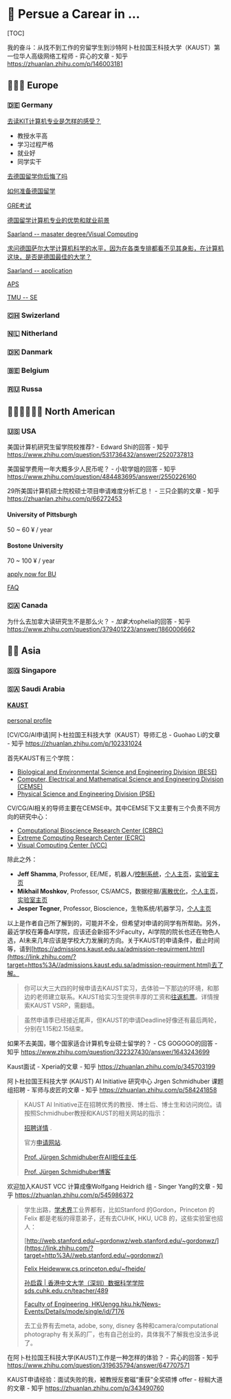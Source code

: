 # 🌊 Persue a Carear in ...



[TOC]



我的奋斗：从找不到工作的穷留学生到沙特阿卜杜拉国王科技大学（KAUST）第一位华人高级网络工程师 - 弈心的文章 - 知乎 https://zhuanlan.zhihu.com/p/146003181



## 🧔🏼‍♀️ Europe

### 🇩🇪 Germany

[去读KIT计算机专业是怎样的感受？](https://cloud.tencent.com/developer/news/406324)

- 教授水平高
- 学习过程严格
- 就业好
- 同学实干

[去德国留学你后悔了吗](https://www.zhihu.com/question/52903813)

[如何准备德国留学](https://zhuanlan.zhihu.com/p/27510802)

[GRE考试](https://baike.baidu.com/item/GRE/49868)

[德国留学计算机专业的优势和就业前景](https://zhuanlan.zhihu.com/p/187037108)

[Saarland  -- masater degree/Visual Computing](https://www.uni-saarland.de/en/study/programmes/master/visual-computing.html)

[求问德国萨尔大学计算机科学的水平，因为在各类专排都看不见其身影，在计算机这块，是否是德国最佳的大学？](https://www.zhihu.com/question/37453835)

[Saarland -- application](https://www.mia.uni-saarland.de/mvc/application.shtml)

[APS](https://www.aps.org.cn/zh/verfahren-und-services-deutschland)

[TMU -- SE](https://www.tum.de/en/studies/degree-programs/detail/software-engineering-master-of-science-msc)



### 🇨🇭 Swizerland



### 🇳🇱 Nitherland



### 🇩🇰 Danmark



### 🇧🇪 Belgium



### 🇷🇺 Russa





## 🧔🏻‍♀️🧔🏿‍♀️ North American

### 🇺🇸 USA

美国计算机研究生留学院校推荐? - Edward Shi的回答 - 知乎 https://www.zhihu.com/question/531736432/answer/2520737813

美国留学费用一年大概多少人民币呢？ - 小软学姐的回答 - 知乎 https://www.zhihu.com/question/484483695/answer/2550226160

29所美国计算机硕士院校硕士项目申请难度分析汇总！ - 三只企鹅的文章 - 知乎 https://zhuanlan.zhihu.com/p/66272453



#### University of Pittsburgh

50 ~ 60 ¥ / year



#### Bostone University

70 ~ 100 ¥ / year

[apply now for BU](https://mycas.bu.edu/100457380/apply_now)

[FAQ](https://www.bu.edu/cas/admissions/ma-ms/frequently-asked-questions/)



### 🇨🇦 Canada



为什么去加拿大读研究生不是那么火？ - <em>加拿大</em>ophelia的回答 - 知乎 https://www.zhihu.com/question/379401223/answer/1860006662



## 🧔‍♀️ Asia

### 🇸🇬 Singapore



### 🇸🇦 Saudi Arabia

#### [KAUST](https://www.kaust.edu.sa/en)

[personal profile](https://app.askadmissions.co.uk/AYApplicantMain/fl_AYApplicantMain.asp?AYID=98A94D1-26C2-495A-BEF3-A15660463D6)



[CV/CG/AI申请]阿卜杜拉国王科技大学（KAUST）导师汇总 - Guohao Li的文章 - 知乎 https://zhuanlan.zhihu.com/p/102331024

首先KAUST有三个学院：

- [Biological and Environmental Science and Engineering Division (BESE)](https://link.zhihu.com/?target=https%3A//bese.kaust.edu.sa/)
- [Computer, Electrical and Mathematical Science and Engineering Division (CEMSE)](https://link.zhihu.com/?target=https%3A//cemse.kaust.edu.sa/)
- [Physical Science and Engineering Division (PSE)](https://link.zhihu.com/?target=https%3A//pse.kaust.edu.sa/)

CV/CG/AI相关的导师主要在CEMSE中。其中CEMSE下又主要有三个负责不同方向的研究中心：

- [Computational Bioscience Research Center (CBRC)](https://link.zhihu.com/?target=https%3A//cemse.kaust.edu.sa/cbrc)
- [Extreme Computing Research Center (ECRC)](https://link.zhihu.com/?target=https%3A//cemse.kaust.edu.sa/ecrc)
- [Visual Computing Center (VCC)](https://link.zhihu.com/?target=https%3A//cemse.kaust.edu.sa/vcc)

除此之外：

- **Jeff Shamma**, Professor, EE/ME，机器人/[控制系统](https://www.zhihu.com/search?q=控制系统&search_source=Entity&hybrid_search_source=Entity&hybrid_search_extra={"sourceType"%3A"article"%2C"sourceId"%3A"102331024"})，[个人主页](https://link.zhihu.com/?target=https%3A//cemse.kaust.edu.sa/people/person/jeff-shamma)，[实验室主页](https://link.zhihu.com/?target=https%3A//risc.kaust.edu.sa/Pages/Home.aspx)
- **Mikhail Moshkov**, Professor, CS/AMCS，数据挖掘/[离散优化](https://www.zhihu.com/search?q=离散优化&search_source=Entity&hybrid_search_source=Entity&hybrid_search_extra={"sourceType"%3A"article"%2C"sourceId"%3A"102331024"})，[个人主页](https://link.zhihu.com/?target=https%3A//cemse.kaust.edu.sa/people/person/mikhail-moshkov)，[实验室主页](https://link.zhihu.com/?target=https%3A//trees.kaust.edu.sa/Pages/Home.aspx)
- **Jesper Tegner**, Professor, Bioscience，生物系统/机器学习，[个人主页](https://link.zhihu.com/?target=https%3A//scholar.google.com/citations%3Fuser%3D_DUppAgAAAAJ%26hl%3Dcs)

以上是作者自己所了解到的，可能并不全，但希望对申请的同学有所帮助。另外，最近学校在筹备AI学院，应该还会新招不少Faculty，AI学院的院长也还在物色人选，AI未来几年应该是学校大力发展的方向。关于KAUST的申请条件，截止时间等，请到[https://admissions.kaust.edu.sa/admission-requirment.html](https://link.zhihu.com/?target=https%3A//admissions.kaust.edu.sa/admission-requirment.html)去了解。



>  你可以大三大四的时候申请去KAUST实习，去体验一下那边的环境，和那边的老师建立联系。KAUST给实习生提供丰厚的工资和[往返机票](https://www.zhihu.com/search?q=往返机票&search_source=Entity&hybrid_search_source=Entity&hybrid_search_extra={"sourceType"%3A"answer"%2C"sourceId"%3A"921555530"})。详情搜索KAUST VSRP，需翻墙。

> 虽然申请季已经接近尾声，但KAUST的申请Deadline好像还有最后两轮，分别在1.15和2.15结束。





如果不去美国，哪个国家适合计算机专业硕士留学的？ - CS GOGOGO的回答 - 知乎 https://www.zhihu.com/question/322327430/answer/1643243699

Kaust面试 - Xperia的文章 - 知乎 https://zhuanlan.zhihu.com/p/345703199



阿卜杜拉国王科技大学 (KAUST) AI Initiative 研究中心 Jrgen Schmidhuber 课题组招聘 - 军师与皮匠的文章 - 知乎 https://zhuanlan.zhihu.com/p/584241858

> KAUST AI Initiative正在招聘优秀的教授、博士后、博士生和访问岗位。请按照Schmidhuber教授和KAUST的相关网站的指示：
>
> [招聘详情](https://link.zhihu.com/?target=https%3A//cemse.kaust.edu.sa/ai/hiring-faculty-postdocs-phd-students-ai) . 
>
> 官方[申请网站](https://link.zhihu.com/?target=https%3A//www.kaust.edu.sa/en/study/applying-to-kaust). 
>
> [Prof. Jürgen Schmidhuber在AII担任主任](https://link.zhihu.com/?target=https%3A//people.idsia.ch/~juergen/kaust-2021.html). 
>
> [Prof. Jürgen Schmidhuber博客](https://link.zhihu.com/?target=https%3A//people.idsia.ch/~juergen/blog.html)



欢迎加入KAUST VCC 计算成像Wolfgang Heidrich 组 - Singer Yang的文章 - 知乎 https://zhuanlan.zhihu.com/p/545986372

>  学生出路，[学术界](https://www.zhihu.com/search?q=学术界&search_source=Entity&hybrid_search_source=Entity&hybrid_search_extra={"sourceType"%3A"article"%2C"sourceId"%3A"545986372"})工业界都有，比如Stanford 的Gordon，Princeton 的Felix 都是老板的得意弟子，还有去CUHK, HKU, UCB 的，这些实验室也招人：
>
> [http://web.stanford.edu/~gordonwz/web.stanford.edu/~gordonwz/](https://link.zhihu.com/?target=http%3A//web.stanford.edu/~gordonwz/)
>
> [Felix Heidewww.cs.princeton.edu/~fheide/](https://link.zhihu.com/?target=https%3A//www.cs.princeton.edu/~fheide/)
>
> [孙启霖 | 香港中文大学（深圳）数据科学学院sds.cuhk.edu.cn/teacher/489](https://link.zhihu.com/?target=https%3A//sds.cuhk.edu.cn/teacher/489)
>
> [Faculty of Engineering, HKUengg.hku.hk/News-Events/Details/mode/single/id/7176](https://link.zhihu.com/?target=https%3A//engg.hku.hk/News-Events/Details/mode/single/id/7176)
>
> 去工业界有去meta, adobe, sony, disney 各种和camera/computational photography 有关系的厂，也有自己创业的，具体我不了解我也没法多说了。



在阿卜杜拉国王科技大学(KAUST)工作是一种怎样的体验？ - 弈心的回答 - 知乎 https://www.zhihu.com/question/319635794/answer/647707571

KAUST申请经验：面试失败的我，被教授反套磁“重获”全奖硕博 offer - 棕榈大道的文章 - 知乎 https://zhuanlan.zhihu.com/p/343490760
